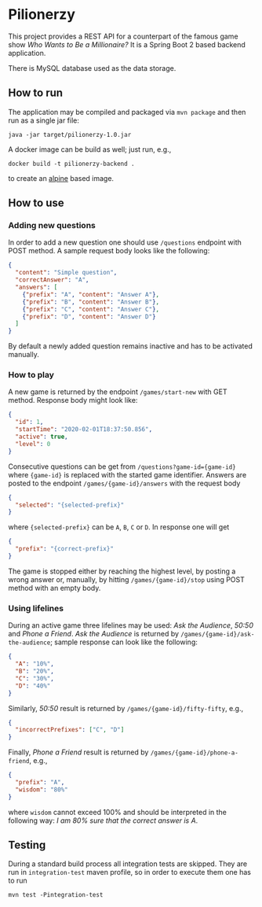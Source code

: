 # Pilionerzy
This project provides a REST API for a counterpart of the famous game show
*Who Wants to Be a Millionaire?* It is a Spring Boot 2 based backend application.

There is MySQL database used as the data storage.

## How to run
The application may be compiled and packaged via `mvn package` and then run as a single jar file:
```
java -jar target/pilionerzy-1.0.jar
```
A docker image can be build as well; just run, e.g.,
```
docker build -t pilionerzy-backend .
```
to create an [alpine](https://hub.docker.com/_/openjdk) based image.

## How to use
### Adding new questions
In order to add a new question one should use `/questions` endpoint with POST method.
A sample request body looks like the following:
```json
{
  "content": "Simple question",
  "correctAnswer": "A",
  "answers": [
    {"prefix": "A", "content": "Answer A"},
    {"prefix": "B", "content": "Answer B"},
    {"prefix": "C", "content": "Answer C"},
    {"prefix": "D", "content": "Answer D"}
  ]
}
```
By default a newly added question remains inactive and has to be activated manually.

### How to play
A new game is returned by the endpoint `/games/start-new` with GET method.
Response body might look like:
```json
{
  "id": 1,
  "startTime": "2020-02-01T18:37:50.856",
  "active": true,
  "level": 0
}
```
Consecutive questions can be get from
`
/questions?game-id={game-id}
`
where `{game-id}` is replaced with the started game identifier.
Answers are posted to the endpoint `/games/{game-id}/answers` with the request body
```json
{
  "selected": "{selected-prefix}"
}
```
where `{selected-prefix}` can be `A`, `B`, `C` or `D`.
In response one will get
```json
{
  "prefix": "{correct-prefix}"
}
```
The game is stopped either by reaching the highest level, by posting a wrong answer
or, manually, by hitting `/games/{game-id}/stop` using POST method with an empty body.

### Using lifelines
During an active game three lifelines may be used: *Ask the Audience*, *50:50* and *Phone a Friend*.
*Ask the Audience* is returned by `/games/{game-id}/ask-the-audience`;
sample response can look like the following:
```json
{
  "A": "10%",
  "B": "20%",
  "C": "30%",
  "D": "40%"
}
```
Similarly, *50:50* result is returned by `/games/{game-id}/fifty-fifty`, e.g.,
```json
{
  "incorrectPrefixes": ["C", "D"]
}
```
Finally, *Phone a Friend* result is returned by `/games/{game-id}/phone-a-friend`, e.g.,
```json
{
  "prefix": "A",
  "wisdom": "80%"
}
```
where `wisdom` cannot exceed 100% and should be interpreted in the following way:
*I am 80% sure that the correct answer is A*.

## Testing
During a standard build process all integration tests are skipped.
They are run in `integration-test` maven profile, so in order to execute them one has to run
```
mvn test -Pintegration-test
```
